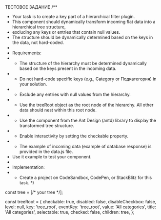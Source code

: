ТЕСТОВОЕ ЗАДАНИЕ
/**
 * Your task is to create a key part of a hierarchical filter plugin. 
 * This component should dynamically transform incoming flat data into a hierarchical tree structure, 
 * excluding any keys or entries that contain null values. 
 * The structure should be dynamically determined based on the keys in the data, not hard-coded.
 * 
 * Requirements:
 * - The structure of the hierarchy must be determined dynamically based on the keys present in the incoming data.
 * - Do not hard-code specific keys (e.g., Category or Подкатегория) in your solution.
 * - Exclude any entries with null values from the hierarchy.
 * - Use the treeRoot object as the root node of the hierarchy. All other data should nest within this root node.
 * - Use the <Tree /> component from the Ant Design (antd) library to display the transformed tree structure.
 * - Enable interactivity by setting the checkable property.
 * - The example of incoming data (example of database response) is provided in the data.js file. 
 *   Use it example to test your component.
 * 
 * Implementation:
 * - Create a project on CodeSandbox, CodePen, or StackBlitz for this task.
 */

const tree = [/* your tree */]; 

const treeRoot = {
	checkable: true,
	disabled: false,
	disableCheckbox: false,
	level: null,
	key: 'tree_root',
	eventKey: 'tree_root',
	value: 'All categories',
	title: 'All categories',
	selectable: true,
	checked: false,
	children: tree,
};
